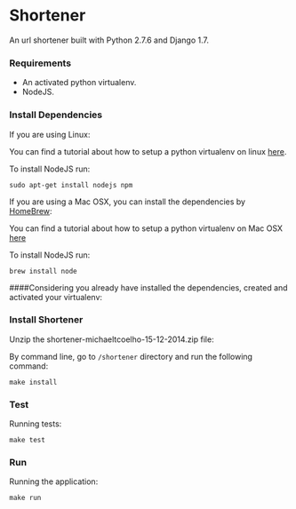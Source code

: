 # Shortener

An url shortener built with Python 2.7.6 and Django 1.7.

### Requirements

* An activated python virtualenv.
* NodeJS.

### Install Dependencies

If you are using Linux:

You can find a tutorial about how to setup a python virtualenv on linux [here](https://wiki.archlinux.org/index.php/Python_VirtualEnv).

To install NodeJS run:

`sudo apt-get install nodejs npm`

If you are using a Mac OSX, you can install the dependencies by [HomeBrew](http://brew.sh/):

You can find a tutorial about how to setup a python virtualenv on Mac OSX [here](http://jamie.curle.io/blog/installing-pip-virtualenv-and-virtualenvwrapper-on-os-x/)

To install NodeJS run:

`brew install node`

####Considering you already have installed the dependencies, created and activated your virtualenv:

### Install Shortener

Unzip the shortener-michaeltcoelho-15-12-2014.zip file:

By command line, go to `/shortener` directory and run the following command:

`make install`

### Test

Running tests:

`make test`

### Run

Running the application:

`make run`